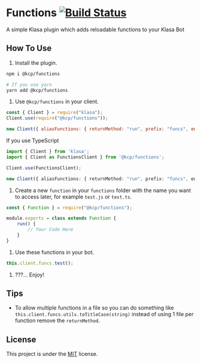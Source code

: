 # Functions [![Build Status](https://dev.azure.com/klasacommunityplugins/Plugins/_apis/build/status/Functions?branchName=master)](https://dev.azure.com/klasacommunityplugins/Plugins/_build/latest?definitionId=1&branchName=master)

A simple Klasa plugin which adds reloadable functions to your Klasa Bot

## How To Use

1. Install the plugin.

```bash
npm i @kcp/functions

# If you use yarn
yarn add @kcp/functions
```

1. Use `@kcp/functions` in your client.

```js
const { Client } = require("klasa");
Client.use(require("@kcp/functions"));

new Client({ aliasFunctions: { returnMethod: "run", prefix: "funcs", enabled: true } }).login("Your Beautiful Token");
```

If you use TypeScript

```ts
import { Client } from 'klasa';
import { Client as FunctionsClient } from '@kcp/functions';

Client.use(FunctionsClient);

new Client({ aliasFunctions: { returnMethod: "run", prefix: "funcs", enabled: true } }).login("Your Beautiful Token");
```

1. Create a new `function` in your `functions` folder with the name you want to access later, for example `test.js` or `test.ts`.

```js
const { Function } = require("@kcp/functions");

module.exports = class extends Function {
    run() {
        // Your Code Here
    }
}
```

1. Use these functions in your bot.

```js
this.client.funcs.test();
```

1. ???... Enjoy!

## Tips

- To allow multiple functions in a file so you can do something like `this.client.funcs.utils.toTitleCase(string)` instead of using 1 file per function remove the `returnMethod`.


## License

This project is under the [MIT](https://github.com/KlasaCommunityPlugins/functions/blob/master/LICENSE) license.
